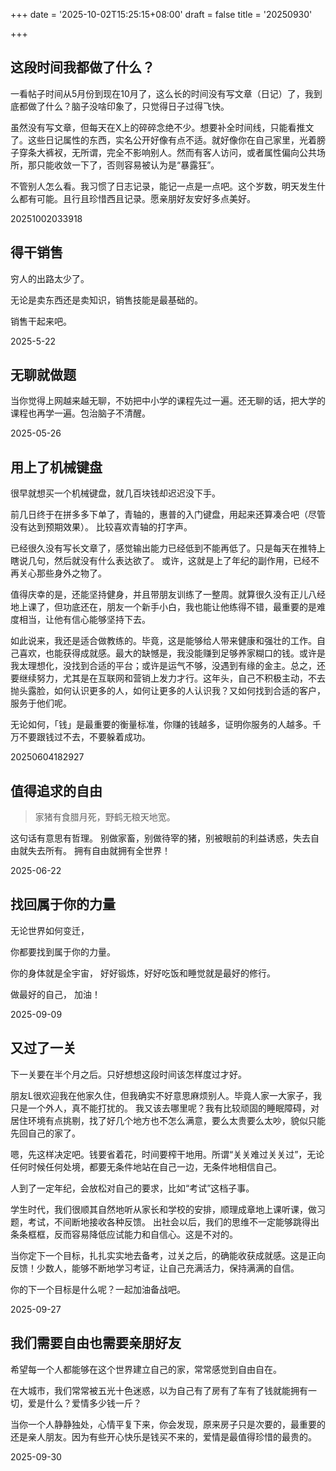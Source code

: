 +++
date = '2025-10-02T15:25:15+08:00'
draft = false
title = '20250930'

+++



## 这段时间我都做了什么？

一看帖子时间从5月份到现在10月了，这么长的时间没有写文章（日记）了，我到底都做了什么？脑子没啥印象了，只觉得日子过得飞快。

虽然没有写文章，但每天在X上的碎碎念绝不少。想要补全时间线，只能看推文了。这些日记属性的东西，实名公开好像有点不适。就好像你在自己家里，光着膀子穿条大裤衩，无所谓，完全不影响别人。然而有客人访问，或者属性偏向公共场所，那只能收敛一下了，否则容易被认为是“暴露狂”。

不管别人怎么看。我习惯了日志记录，能记一点是一点吧。这个岁数，明天发生什么都有可能。且行且珍惜西且记录。愿亲朋好友安好多点美好。

20251002033918



## 得干销售

穷人的出路太少了。

无论是卖东西还是卖知识，销售技能是最基础的。

销售干起来吧。

2025-5-22

## 无聊就做题

当你觉得上网越来越无聊，不妨把中小学的课程先过一遍。还无聊的话，把大学的课程也再学一遍。包治脑子不清醒。

2025-05-26

## 用上了机械键盘

很早就想买一个机械键盘，就几百块钱却迟迟没下手。

前几日终于在拼多多下单了，青轴的，惠普的入门键盘，用起来还算凑合吧（尽管没有达到预期效果）。
比较喜欢青轴的打字声。

已经很久没有写长文章了，感觉输出能力已经低到不能再低了。只是每天在推特上瞎说几句，然后就没有什么表达欲了。
或许，这就是上了年纪的副作用，已经不再关心那些身外之物了。

值得庆幸的是，还能坚持健身，并且带朋友训练了一整周。就算很久没有正儿八经地上课了，但功底还在，朋友一个新手小白，我也能让他练得不错，最重要的是难度相当，让他有信心能够坚持下去。

如此说来，我还是适合做教练的。毕竟，这是能够给人带来健康和强壮的工作。自己喜欢，也能获得成就感。最大的缺憾是，我没能赚到足够养家糊口的钱。或许是我太理想化，没找到合适的平台；或许是运气不够，没遇到有缘的金主。总之，还要继续努力，尤其是在互联网和营销上发力才行。这年头，自己不积极主动，不去抛头露脸，如何认识更多的人，如何让更多的人认识我？又如何找到合适的客户，服务于他们呢。

无论如何，「钱」是最重要的衡量标准，你赚的钱越多，证明你服务的人越多。千万不要跟钱过不去，不要躲着成功。

20250604182927

## 值得追求的自由

> 家猪有食腊月死，野鹤无粮天地宽。

这句话有意思有哲理。
别做家畜，别做待宰的猪，别被眼前的利益诱惑，失去自由就失去所有。
拥有自由就拥有全世界！

2025-06-22

## 找回属于你的力量

无论世界如何变迁，

你都要找到属于你的力量。

你的身体就是全宇宙，
好好锻炼，好好吃饭和睡觉就是最好的修行。

做最好的自己，
加油！

2025-09-09

## 又过了一关

下一关要在半个月之后。只好想想这段时间该怎样度过才好。

朋友L很欢迎我在他家久住，但我确实不好意思麻烦别人。毕竟人家一大家子，我只是一个外人，真不能打扰的。
我又该去哪里呢？我有比较顽固的睡眠障碍，对居住环境有点挑剔，找了好几个地方也不怎么满意，要么太贵要么太吵，貌似只能先回自己的家了。

嗯，先这样决定吧。钱要省着花，时间要榨干地用。所谓“关关难过关关过”，无论任何时候任何处境，都要无条件地站在自己一边，无条件地相信自己。



人到了一定年纪，会放松对自己的要求，比如“考试”这档子事。

学生时代，我们很顺其自然地听从家长和学校的安排，顺理成章地上课听课，做习题，考试，不间断地接收各种反馈。
出社会以后，我们的思维不一定能够跳得出条条框框，反而容易降低应试能力和自信心。这是不对的。

当你定下一个目标，扎扎实实地去备考，过关之后，的确能收获成就感。这是正向反馈！少数人，能够不断地学习考证，让自己充满活力，保持满满的自信。

你的下一个目标是什么呢？一起加油备战吧。

2025-09-27

## 我们需要自由也需要亲朋好友

希望每一个人都能够在这个世界建立自己的家，常常感觉到自由自在。

在大城市，我们常常被五光十色迷惑，以为自己有了房有了车有了钱就能拥有一切，爱是什么？爱情多少钱一斤？

当你一个人静静独处，心情平复下来，你会发现，原来房子只是次要的，最重要的还是亲人朋友。因为有些开心快乐是钱买不来的，爱情是最值得珍惜的最贵的。

2025-09-30

